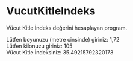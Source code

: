 # VucutKitleIndeks
Vücut Kitle İndeks değerini hesaplayan program.

Lütfen boyunuzu (metre cinsinde) giriniz: 1,72 </br >
Lütfen kilonuzu giriniz: 105 </br >
Vücut Kitle İndeksiniz: 35.49215792320173
